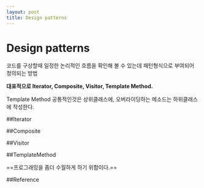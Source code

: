 ```yaml
---
layout: post
title: Design patterns
---
```


# Design patterns

코드를 구상할때 일정한 논리적인 흐름을 확인해 볼 수 있는데 패턴형식으로 부여되어 정의되는 방법

**대표적으로 Iterator, Composite, Visitor, Template Method.**

Template Method
공통적인것은 상위클래스에, 오버라이딩하는 메소드는 하위클래스에 작성한다.

##Iterator

##Composite

##Visitor

##TemplateMethod


==프로그래밍을 좀더 수월하게 하기 위함이다.==

##Reference


